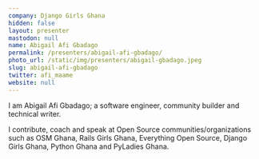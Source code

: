 ```yaml
---
company: Django Girls Ghana
hidden: false
layout: presenter
mastodon: null
name: Abigail Afi Gbadago
permalink: /presenters/abigail-afi-gbadago/
photo_url: /static/img/presenters/abigail-gbadago.jpeg
slug: abigail-afi-gbadago
twitter: afi_maame
website: null
---
```


I am Abigail Afi Gbadago; a software engineer, community builder and technical writer.

I contribute, coach and speak at Open Source communities/organizations such as OSM Ghana, Rails Girls Ghana, Everything Open Source, Django Girls Ghana, Python Ghana and PyLadies Ghana.
